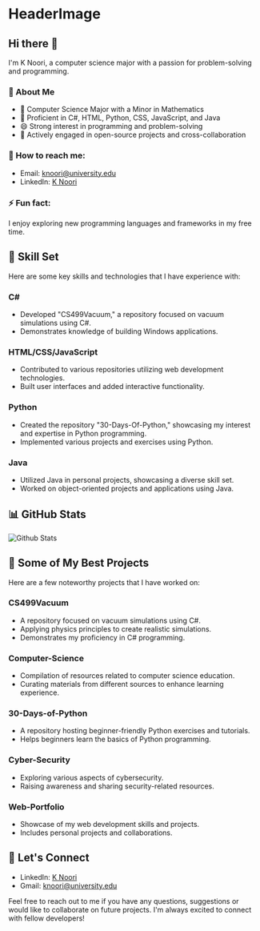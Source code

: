 # HeaderImage

## Hi there 👋
I'm K Noori, a computer science major with a passion for problem-solving and programming.

### 🤟 About Me
- 🌱 Computer Science Major with a Minor in Mathematics
- 🔭 Proficient in C#, HTML, Python, CSS, JavaScript, and Java
- 😄 Strong interest in programming and problem-solving
- 👯 Actively engaged in open-source projects and cross-collaboration

### 💋 How to reach me:
- Email: knoori@university.edu
- LinkedIn: [K Noori](https://www.linkedin.com/in/knoori)

### ⚡ Fun fact: 
I enjoy exploring new programming languages and frameworks in my free time.

## 🌟 Skill Set
Here are some key skills and technologies that I have experience with:

### C#
- Developed "CS499Vacuum," a repository focused on vacuum simulations using C#.
- Demonstrates knowledge of building Windows applications.

### HTML/CSS/JavaScript
- Contributed to various repositories utilizing web development technologies.
- Built user interfaces and added interactive functionality.

### Python
- Created the repository "30-Days-Of-Python," showcasing my interest and expertise in Python programming.
- Implemented various projects and exercises using Python.

### Java
- Utilized Java in personal projects, showcasing a diverse skill set.
- Worked on object-oriented projects and applications using Java.

## 📊 GitHub Stats
![Github Stats](URL-to-Github-Stats)

## 🔬 Some of My Best Projects
Here are a few noteworthy projects that I have worked on:

### CS499Vacuum
- A repository focused on vacuum simulations using C#.
- Applying physics principles to create realistic simulations.
- Demonstrates my proficiency in C# programming.

### Computer-Science
- Compilation of resources related to computer science education.
- Curating materials from different sources to enhance learning experience.

### 30-Days-of-Python
- A repository hosting beginner-friendly Python exercises and tutorials.
- Helps beginners learn the basics of Python programming.

### Cyber-Security
- Exploring various aspects of cybersecurity.
- Raising awareness and sharing security-related resources.

### Web-Portfolio
- Showcase of my web development skills and projects.
- Includes personal projects and collaborations.

## 🤝 Let's Connect
- LinkedIn: [K Noori](https://www.linkedin.com/in/knoori)
- Gmail: knoori@university.edu

Feel free to reach out to me if you have any questions, suggestions or would like to collaborate on future projects. I'm always excited to connect with fellow developers!

